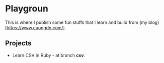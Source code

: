# Playgroun

This is where I publish some fun stuffs that I learn and build from (my blog)[https://www.cuongdn.com/].

## Projects
- Learn CSV in Ruby - at branch **csv**.
